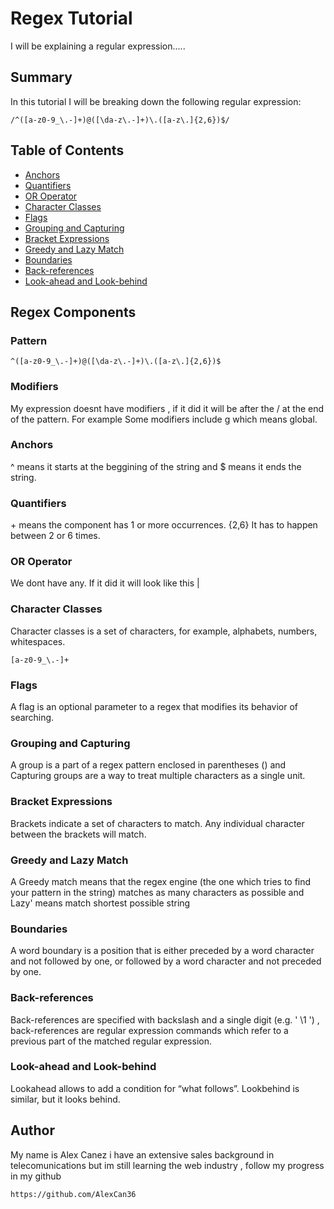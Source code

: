 # Regex Tutorial

I will be explaining a regular expression.....

## Summary

In this tutorial I will be breaking down the following regular expression:
```
/^([a-z0-9_\.-]+)@([\da-z\.-]+)\.([a-z\.]{2,6})$/
```

## Table of Contents

- [Anchors](#anchors)
- [Quantifiers](#quantifiers)
- [OR Operator](#or-operator)
- [Character Classes](#character-classes)
- [Flags](#flags)
- [Grouping and Capturing](#grouping-and-capturing)
- [Bracket Expressions](#bracket-expressions)
- [Greedy and Lazy Match](#greedy-and-lazy-match)
- [Boundaries](#boundaries)
- [Back-references](#back-references)
- [Look-ahead and Look-behind](#look-ahead-and-look-behind)

## Regex Components
### Pattern
```
^([a-z0-9_\.-]+)@([\da-z\.-]+)\.([a-z\.]{2,6})$
```
### Modifiers
My expression doesnt have modifiers , if it did it will be after the / at the end of the pattern. For example Some modifiers include g which means global.
### Anchors
^ means it starts at the beggining of the string and $ means it ends the string.
### Quantifiers
\+ means the component has 1 or more occurrences. {2,6} It has to happen between 2 or 6 times.
### OR Operator
We dont have any. If it did it will look like this |
### Character Classes
Character classes is a set of characters, for example, alphabets, numbers, whitespaces. 
```
[a-z0-9_\.-]+
```
### Flags
A flag is an optional parameter to a regex that modifies its behavior of searching.
### Grouping and Capturing
A group is a part of a regex pattern enclosed in parentheses () and Capturing groups are a way to treat multiple characters as a single unit.
### Bracket Expressions
Brackets indicate a set of characters to match. Any individual character between the brackets will match.
### Greedy and Lazy Match
A Greedy match means that the regex engine (the one which tries to find your pattern in the string) matches as many characters as possible and Lazy' means match shortest possible string
### Boundaries
A word boundary is a position that is either preceded by a word character and not followed by one, or followed by a word character and not preceded by one.
### Back-references
Back-references are specified with backslash and a single digit (e.g. ' \1 ') , back-references are regular expression commands which refer to a previous part of the matched regular expression. 
### Look-ahead and Look-behind
Lookahead allows to add a condition for “what follows”. Lookbehind is similar, but it looks behind.
## Author
My name is Alex Canez i have an extensive sales background in telecomunications but im still learning the web industry , follow my progress in my github 
```
https://github.com/AlexCan36
```